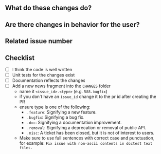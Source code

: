 <!-- Thank you for your contribution! -->

## What do these changes do?

<!-- Please give a short brief about these changes. -->

## Are there changes in behavior for the user?

<!-- Outline any notable behaviour for the end users. -->

## Related issue number

<!-- Are there any issues opened that will be resolved by merging this change? -->
<!-- Remember to prefix with 'Fixes' if it should close the issue (e.g. 'Fixes #123'). -->

## Checklist

- [ ] I think the code is well written
- [ ] Unit tests for the changes exist
- [ ] Documentation reflects the changes
- [ ] Add a new news fragment into the `CHANGES` folder
  * name it `<issue_id>.<type>` (e.g. `588.bugfix`)
  * if you don't have an `issue_id` change it to the pr id after creating the PR
  * ensure type is one of the following:
    * `.feature`: Signifying a new feature.
    * `.bugfix`: Signifying a bug fix.
    * `.doc`: Signifying a documentation improvement.
    * `.removal`: Signifying a deprecation or removal of public API.
    * `.misc`: A ticket has been closed, but it is not of interest to users.
  * Make sure to use full sentences with correct case and punctuation, for example: `Fix issue with non-ascii contents in doctest text files.`
